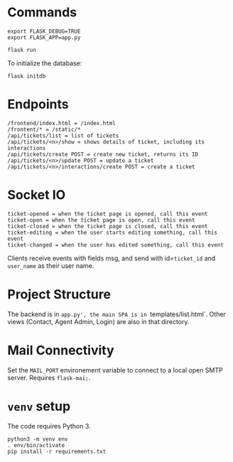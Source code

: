 # Commands

    export FLASK_DEBUG=TRUE
    export FLASK_APP=app.py

    flask run

To initialize the database:

    flask initdb

# Endpoints

    /frontend/index.html = /index.html
    /frontent/* = /static/*
    /api/tickets/list = list of tickets
    /api/tickets/<n>/show = shows details of ticket, including its interactions
    /api/tickets/create POST = create new ticket, returns its ID
    /api/tickets/<n>/update POST = update a ticket
    /api/tickets/<n>/interactions/create POST = create a ticket

# Socket IO

    ticket-opened = when the ticket page is opened, call this event
    ticket-open = when the ticket page is open, call this event
    ticket-closed = when the ticket page is closed, call this event
    ticket-editing = when the user starts editing something, call this event
    ticket-changed = when the user has edited something, call this event

Clients receive events with fields msg, and send with id=`ticket_id` and `user_name` as their user name.

# Project Structure

The backend is in `app.py', the main SPA is in `templates/list.html`.
Other views (Contact, Agent Admin, Login) are also in that directory.

# Mail Connectivity

Set the `MAIL_PORT` environement variable to connect to a local open SMTP server.
Requires `flask-mai;`.

# `venv` setup

The code requires Python 3.

    python3 -m venv env
    . env/bin/activate
    pip install -r requirements.txt
